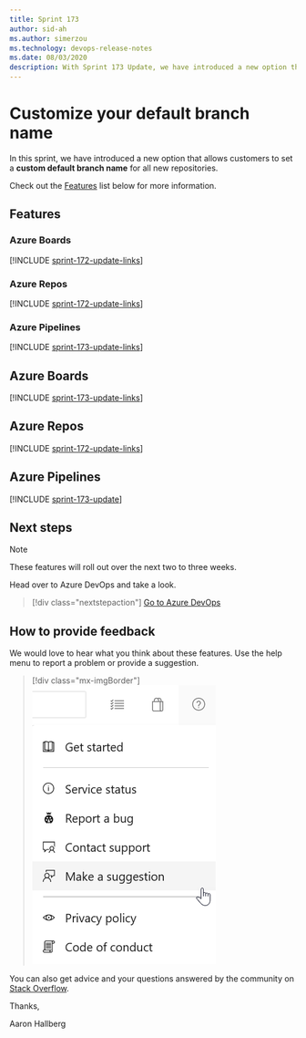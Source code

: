 ```yaml
---
title: Sprint 173
author: sid-ah
ms.author: simerzou
ms.technology: devops-release-notes
ms.date: 08/03/2020
description: With Sprint 173 Update, we have introduced a new option that allows customers to set a custom default branch name for all new repositories.
---
```


# Customize your default branch name 

In this sprint, we have introduced a new option that allows customers to set a **custom default branch name** for all new repositories.

Check out the [Features](#features) list below for more information.

## Features

### Azure Boards
[!INCLUDE [sprint-172-update-links](includes/boards/sprint-173-update-links.md)]

### Azure Repos
[!INCLUDE [sprint-172-update-links](includes/repos/sprint-173-update-links.md)]

### Azure Pipelines
[!INCLUDE [sprint-173-update-links](includes/pipelines/sprint-173-update-links.md)]

## Azure Boards
[!INCLUDE [sprint-173-update-links](includes/boards/sprint-173-update.md)]

## Azure Repos
[!INCLUDE [sprint-172-update-links](includes/repos/sprint-173-update.md)]

## Azure Pipelines
[!INCLUDE [sprint-173-update](includes/pipelines/sprint-173-update.md)]


## Next steps

> [!NOTE]
> These features will roll out over the next two to three weeks.

Head over to Azure DevOps and take a look.

> [!div class="nextstepaction"]
> [Go to Azure DevOps](https://go.microsoft.com/fwlink/?LinkId=307137&campaign=o~msft~docs~product-vsts~release-notes)

## How to provide feedback

We would love to hear what you think about these features. Use the help menu to report a problem or provide a suggestion.

> [!div class="mx-imgBorder"]
> ![Make a suggestion](../media/make-a-suggestion.png)

You can also get advice and your questions answered by the community on [Stack Overflow](https://stackoverflow.com/questions/tagged/azure-devops).
  
Thanks,

Aaron Hallberg
  